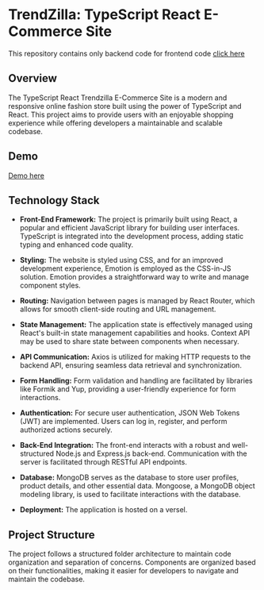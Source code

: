 # TrendZilla: TypeScript React E-Commerce Site

This repository contains only backend code for frontend code [click here](https://github.com/aakash172/TrendZilla-Frontend)
## Overview

The TypeScript React Trendzilla E-Commerce Site is a modern and responsive online fashion store built using the power of TypeScript and React. This project aims to provide users with an enjoyable shopping experience while offering developers a maintainable and scalable codebase.

## Demo

[Demo here](https://trend-zilla.vercel.app/)

## Technology Stack

- **Front-End Framework:** The project is primarily built using React, a popular and efficient JavaScript library for building user interfaces. TypeScript is integrated into the development process, adding static typing and enhanced code quality.

- **Styling:** The website is styled using CSS, and for an improved development experience, Emotion is employed as the CSS-in-JS solution. Emotion provides a straightforward way to write and manage component styles.

- **Routing:** Navigation between pages is managed by React Router, which allows for smooth client-side routing and URL management.

- **State Management:** The application state is effectively managed using React's built-in state management capabilities and hooks. Context API may be used to share state between components when necessary.

- **API Communication:** Axios is utilized for making HTTP requests to the backend API, ensuring seamless data retrieval and synchronization.

- **Form Handling:** Form validation and handling are facilitated by libraries like Formik and Yup, providing a user-friendly experience for form interactions.

- **Authentication:** For secure user authentication, JSON Web Tokens (JWT) are implemented. Users can log in, register, and perform authorized actions securely.

- **Back-End Integration:** The front-end interacts with a robust and well-structured Node.js and Express.js back-end. Communication with the server is facilitated through RESTful API endpoints.

- **Database:** MongoDB serves as the database to store user profiles, product details, and other essential data. Mongoose, a MongoDB object modeling library, is used to facilitate interactions with the database.

- **Deployment:** The application is hosted on a versel.

## Project Structure

The project follows a structured folder architecture to maintain code organization and separation of concerns. Components are organized based on their functionalities, making it easier for developers to navigate and maintain the codebase.

